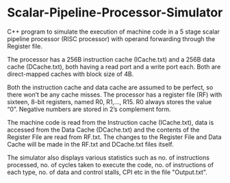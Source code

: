 # Scalar-Pipeline-Processor-Simulator
C++ program to simulate the execution of machine code in a 5 stage scalar pipeline processor (RISC processor) with operand forwarding through the Register file.

The processor has a 256B instruction cache (ICache.txt) and a 256B data cache (DCache.txt), both having a read port and a write port each. Both are direct-mapped caches with block size of 4B.

Both the instruction cache and data cache are assumed to be perfect, so there won’t be any cache misses. The processor has a register file (RF) with sixteen, 8-bit registers, named R0, R1,..., R15. R0 always stores the value “0”. Negative numbers are stored in 2’s complement form.

The machine code is read from the Instruction cache (ICache.txt), data is accessed from the Data Cache (DCache.txt) and the contents of the Register File are read from RF.txt. The changes to the Register File and Data Cache will be made in the RF.txt and DCache.txt files itself.

The simulator also displays various statistics such as no. of instructions processed, no. of cycles taken to execute the code, no. of instructions of each type, no. of data and control stalls, CPI etc in the file "Output.txt".
